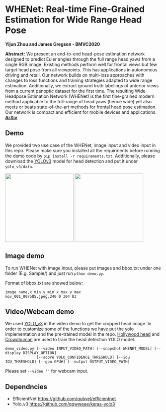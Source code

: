 WHENet: Real-time Fine-Grained Estimation for Wide Range Head Pose
===
**Yijun Zhou and James Gregson - BMVC2020**


**Abstract:** We present an end-to-end head-pose estimation network designed to predict Euler
angles through the full range head yaws from a single RGB image. Existing methods
perform well for frontal views but few target head pose from all viewpoints. This has
applications in autonomous driving and retail. Our network builds on multi-loss approaches
with changes to loss functions and training strategies adapted to wide range
estimation. Additionally, we extract ground truth labelings of anterior views from a
current panoptic dataset for the first time. The resulting Wide Headpose Estimation Network
(WHENet) is the first fine-grained modern method applicable to the full-range of
head yaws (hence wide) yet also meets or beats state-of-the-art methods for frontal head
pose estimation. Our network is compact and efficient for mobile devices and applications. [**ArXiv**](https://arxiv.org/abs/2005.10353)

## Demo
We provided two use case of the WHENet, image input and video input in this repo. Please make sure you installed all the requirments before running the demo code by `pip install -r requirements.txt`. Additionally, please download the [YOLOv3](https://drive.google.com/file/d/1wGrwu_5etcpuu_sLIXl9Nu0dwNc8YXIH/view?usp=sharing) model for head detection and put it under `yolo_v3/data`.

<img src=readme_imgs/video.gif height="220"/> <img src=readme_imgs/turn.JPG height="220"/> 

## Image demo
To run WHENet with image input, please put images and bbox.txt under one folder (E.g. Sample/) and just run `pthon demo.py`.

Format of bbox.txt are showed below:
```
image_name,x_min y_min x_max y_max
mov_001_007585.jpeg,240 0 304 83
```

## Video/Webcam demo
We used [YOLO_v3](https://github.com/qqwweee/keras-yolo3) in the video demo to get the cropped head image. 
In order to customize some of the functions we have put the yolo implementation and the pre-trained model in the repo.
[Hollywood head](https://www.di.ens.fr/willow/research/headdetection/) and [Crowdhuman](https://www.crowdhuman.org/) are used to train the head detection YOLO model. 
````
demo_video.py [--video INPUT_VIDEO_PATH] [--snapshot WHENET_MODEL] [--display DISPLAY_OPTION] 
              [--score YOLO_CONFIDENCE_THRESHOLD] [--iou IOU_THRESHOLD] [--gpu GPU#] [--output OUTPUT_VIDEO_PATH]
````
Please set `--video ''` for webcam input. 

## Dependncies
* EfficientNet https://github.com/qubvel/efficientnet
* Yolo_v3 https://github.com/qqwweee/keras-yolo3
